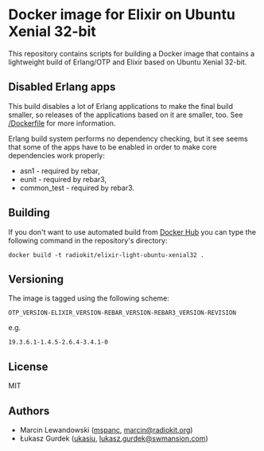 # Docker image for Elixir on Ubuntu Xenial 32-bit

This repository contains scripts for building a Docker image that contains a 
lightweight build of Erlang/OTP and Elixir based on Ubuntu Xenial 32-bit.

## Disabled Erlang apps

This build disables a lot of Erlang applications to make the final build 
smaller, so releases of the applications based on it are smaller, too. See 
[/Dockerfile](Dockerfile) for more information.

Erlang build system performs no dependency checking, but it see seems that
some of the apps have to be enabled in order to make core dependencies work
properly:

* asn1 - required by rebar,
* eunit - required by rebar3,
* common_test - required by rebar3.

## Building

If you don't want to use automated build from [Docker Hub](https://hub.docker.com/r/radiokit/elixir-light-ubuntu-xenial32)
you can type the following command in the repository's directory:

```
docker build -t radiokit/elixir-light-ubuntu-xenial32 .
```

## Versioning

The image is tagged using the following scheme:

`OTP_VERSION-ELIXIR_VERSION-REBAR_VERSION-REBAR3_VERSION-REVISION`

e.g.

`19.3.6.1-1.4.5-2.6.4-3.4.1-0`

## License

MIT

## Authors

* Marcin Lewandowski ([mspanc](https://github.com/mspanc), marcin@radiokit.org)
* Łukasz Gurdek ([ukasiu](https://github.com/ukasiu), lukasz.gurdek@swmansion.com)